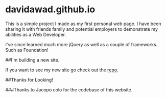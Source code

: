 davidawad.github.io
===================

This is a simple project I made as my first personal web page. I have been sharing it with friends family and potential employers to demonstrate my abilities as a Web Developer.

I've since learned much more jQuery as well as a couple of frameworks. Such as Foundation! 

##I'm building a new site.

If you want to see my new site go check out the [repo](https://github.com/DavidAwad/NewSite). 

##Thanks for Looking!

###Thanks to Jacopo colo for the codebase of this website.

